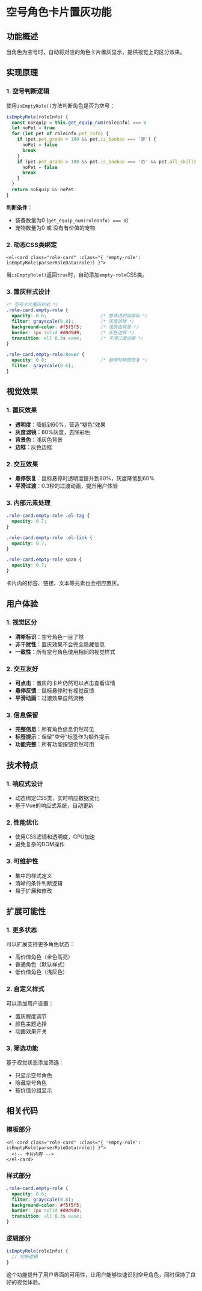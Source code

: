 # 空号角色卡片置灰功能

## 功能概述
当角色为空号时，自动将对应的角色卡片置灰显示，提供视觉上的区分效果。

## 实现原理

### 1. 空号判断逻辑
使用`isEmptyRole()`方法判断角色是否为空号：
```javascript
isEmptyRole(roleInfo) {
  const noEquip = this.get_equip_num(roleInfo) === 0
  let noPet = true
  for (let pet of roleInfo.pet_info) {
    if (pet.pet_grade > 100 && pet.is_baobao === '是') {
      noPet = false
      break
    }
    if (pet.pet_grade > 100 && pet.is_baobao === '否' && pet.all_skills.length > 4) {
      noPet = false
      break
    }
  }
  return noEquip && noPet
}
```

**判断条件**：
- 装备数量为0 (`get_equip_num(roleInfo) === 0`)
- 宠物数量为0 或 没有有价值的宠物

### 2. 动态CSS类绑定
```vue
<el-card class="role-card" :class="{ 'empty-role': isEmptyRole(parserRoleData(role)) }">
```

当`isEmptyRole()`返回`true`时，自动添加`empty-role`CSS类。

### 3. 置灰样式设计
```css
/* 空号卡片置灰样式 */
.role-card.empty-role {
  opacity: 0.6;                    /* 整体透明度降低 */
  filter: grayscale(0.8);          /* 灰度滤镜 */
  background-color: #f5f5f5;       /* 浅灰色背景 */
  border: 1px solid #d9d9d9;       /* 灰色边框 */
  transition: all 0.3s ease;       /* 平滑过渡动画 */
}

.role-card.empty-role:hover {
  opacity: 0.8;                    /* 悬停时稍微恢复 */
  filter: grayscale(0.6);
}
```

## 视觉效果

### 1. 置灰效果
- **透明度**：降低到60%，营造"褪色"效果
- **灰度滤镜**：80%灰度，去除彩色
- **背景色**：浅灰色背景
- **边框**：灰色边框

### 2. 交互效果
- **悬停恢复**：鼠标悬停时透明度提升到80%，灰度降低到60%
- **平滑过渡**：0.3秒的过渡动画，提升用户体验

### 3. 内部元素处理
```css
.role-card.empty-role .el-tag {
  opacity: 0.7;
}

.role-card.empty-role .el-link {
  opacity: 0.7;
}

.role-card.empty-role span {
  opacity: 0.7;
}
```

卡片内的标签、链接、文本等元素也会相应置灰。

## 用户体验

### 1. 视觉区分
- **清晰标识**：空号角色一目了然
- **非干扰性**：置灰效果不会完全隐藏信息
- **一致性**：所有空号角色使用相同的视觉样式

### 2. 交互友好
- **可点击**：置灰的卡片仍然可以点击查看详情
- **悬停反馈**：鼠标悬停时有视觉反馈
- **平滑动画**：过渡效果自然流畅

### 3. 信息保留
- **完整信息**：所有角色信息仍然可见
- **标签提示**：保留"空号"标签作为额外提示
- **功能完整**：所有功能按钮仍然可用

## 技术特点

### 1. 响应式设计
- 动态绑定CSS类，实时响应数据变化
- 基于Vue的响应式系统，自动更新

### 2. 性能优化
- 使用CSS滤镜和透明度，GPU加速
- 避免复杂的DOM操作

### 3. 可维护性
- 集中的样式定义
- 清晰的条件判断逻辑
- 易于扩展和修改

## 扩展可能性

### 1. 更多状态
可以扩展支持更多角色状态：
- 高价值角色（金色高亮）
- 普通角色（默认样式）
- 低价值角色（浅灰色）

### 2. 自定义样式
可以添加用户设置：
- 置灰程度调节
- 颜色主题选择
- 动画效果开关

### 3. 筛选功能
基于视觉状态添加筛选：
- 只显示空号角色
- 隐藏空号角色
- 按价值分组显示

## 相关代码

### 模板部分
```vue
<el-card class="role-card" :class="{ 'empty-role': isEmptyRole(parserRoleData(role)) }">
  <!-- 卡片内容 -->
</el-card>
```

### 样式部分
```css
.role-card.empty-role {
  opacity: 0.6;
  filter: grayscale(0.8);
  background-color: #f5f5f5;
  border: 1px solid #d9d9d9;
  transition: all 0.3s ease;
}
```

### 逻辑部分
```javascript
isEmptyRole(roleInfo) {
  // 判断逻辑
}
```

这个功能提升了用户界面的可用性，让用户能够快速识别空号角色，同时保持了良好的视觉体验。
